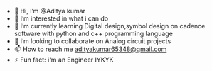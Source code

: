 - 👋 Hi, I’m @Aditya kumar
- 👀 I’m interested in what i can do
- 🌱 I’m currently learning Digital design,symbol design on cadence software with python and c++ programming language
- 💞️ I’m looking to collaborate on Analog circuit projects
- 📫 How to reach me adityakumar65348@gmail.com
- ⚡ Fun fact: i'm an Engineer IYKYK

<!---
Aditya-KumarEC/Aditya-KumarEC is a ✨ special ✨ repository because its `README.md` (this file) appears on your GitHub profile.
You can click the Preview link to take a look at your changes.
--->
